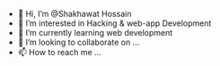 - 👋 Hi, I’m @Shakhawat Hossain
- 👀 I’m interested in Hacking & web-app Development 
- 🌱 I’m currently learning web development 
- 💞️ I’m looking to collaborate on ...
- 📫 How to reach me ...

<!---
shakhawat2020/shakhawat2020 is a ✨ special ✨ repository because its `README.md` (this file) appears on your GitHub profile.
You can click the Preview link to take a look at your changes.
--->
